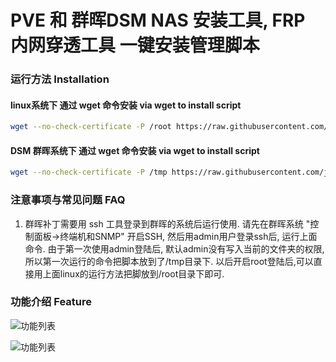 # PVE 和 群晖DSM NAS 安装工具, FRP 内网穿透工具 一键安装管理脚本

### 运行方法 Installation 

#### linux系统下 通过 wget 命令安装 via wget to install script

```bash
wget --no-check-certificate -P /root https://raw.githubusercontent.com/jinwyp/one_click_script/master/dsm/pve.sh && chmod 700 /root/pve.sh && /root/pve.sh

```

#### DSM 群晖系统下 通过 wget 命令安装 via wget to install script

```bash
wget --no-check-certificate -P /tmp https://raw.githubusercontent.com/jinwyp/one_click_script/master/dsm/pve.sh && chmod 700 /tmp/pve.sh && /tmp/pve.sh

```


### 注意事项与常见问题 FAQ 

1. 群晖补丁需要用 ssh 工具登录到群晖的系统后运行使用. 请先在群晖系统 "控制面板->终端机和SNMP" 开启SSH, 然后用admin用户登录ssh后, 运行上面命令. 由于第一次使用admin登陆后, 默认admin没有写入当前的文件夹的权限,所以第一次运行的命令把脚本放到了/tmp目录下.  以后开启root登陆后,可以直接用上面linux的运行方法把脚放到/root目录下即可.

 

### 功能介绍 Feature 

![功能列表](https://github.com/jinwyp/one_click_script/blob/master/docs/pve1.png?raw=true)

![功能列表](https://github.com/jinwyp/one_click_script/blob/master/docs/pve2.png?raw=true)


